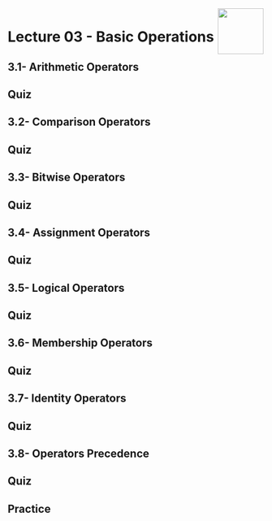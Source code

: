 <img align="right" width="90" height="90" src="https://github.com/cs-MohamedAyman/Computer-Science-Textbooks/blob/master/logos/python.jpg">

# Lecture 03 - Basic Operations
## 3.1- Arithmetic Operators
## Quiz
## 3.2- Comparison Operators
## Quiz
## 3.3- Bitwise Operators
## Quiz
## 3.4- Assignment Operators
## Quiz
## 3.5- Logical Operators
## Quiz
## 3.6- Membership Operators
## Quiz
## 3.7- Identity Operators
## Quiz
## 3.8- Operators Precedence
## Quiz
## Practice
